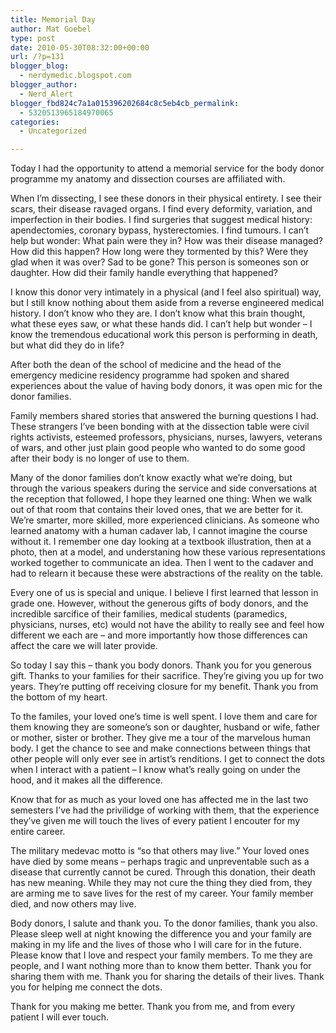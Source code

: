 ```yaml
---
title: Memorial Day
author: Mat Goebel
type: post
date: 2010-05-30T08:32:00+00:00
url: /?p=131
blogger_blog:
  - nerdymedic.blogspot.com
blogger_author:
  - Nerd_Alert
blogger_fbd824c7a1a015396202684c8c5eb4cb_permalink:
  - 5320513965184970065
categories:
  - Uncategorized

---
```

Today I had the opportunity to attend a memorial service for the body donor programme my anatomy and dissection courses are affiliated with.

When I&#8217;m dissecting, I see these donors in their physical entirety. I see their scars, their disease ravaged organs. I find every deformity, variation, and imperfection in their bodies. I find surgeries that suggest medical history: apendectomies, coronary bypass, hysterectomies. I find tumours. I can&#8217;t help but wonder: What pain were they in? How was their disease managed? How did this happen? How long were they tormented by this? Were they glad when it was over? Sad to be gone? This person is someones son or daughter. How did their family handle everything that happened?

I know this donor very intimately in a physical (and I feel also spiritual) way, but I still know nothing about them aside from a reverse engineered medical history. I don&#8217;t know who they are. I don&#8217;t know what this brain thought, what these eyes saw, or what these hands did. I can&#8217;t help but wonder &#8211; I know the tremendous educational work this person is performing in death, but what did they do in life?

After both the dean of the school of medicine and the head of the emergency medicine residency programme had spoken and shared experiences about the value of having body donors, it was open mic for the donor families.

Family members shared stories that answered the burning questions I had. These strangers I&#8217;ve been bonding with at the dissection table were civil rights activists, esteemed professors, physicians, nurses, lawyers, veterans of wars, and other just plain good people who wanted to do some good after their body is no longer of use to them.

Many of the donor families don&#8217;t know exactly what we&#8217;re doing, but through the various speakers during the service and side conversations at the reception that followed, I hope they learned one thing: When we walk out of that room that contains their loved ones, that we are better for it. We&#8217;re smarter, more skilled, more experienced clinicians. As someone who learned anatomy with a human cadaver lab, I cannot imagine the course without it. I remember one day looking at a textbook illustration, then at a photo, then at a model, and understaning how these various representations worked together to communicate an idea. Then I went to the cadaver and had to relearn it because these were abstractions of the reality on the table.

Every one of us is special and unique. I believe I first learned that lesson in grade one. However, without the generous gifts of body donors, and the incredible sarcifice of their families, medical students (paramedics, physicians, nurses, etc) would not have the ability to really see and feel how different we each are &#8211; and more importantly how those differences can affect the care we will later provide.

So today I say this &#8211; thank you body donors. Thank you for you generous gift. Thanks to your families for their sacrifice. They&#8217;re giving you up for two years. They&#8217;re putting off receiving closure for my benefit. Thank you from the bottom of my heart.

To the familes, your loved one&#8217;s time is well spent. I love them and care for them knowing they are someone&#8217;s son or daughter, husband or wife, father or mother, sister or brother. They give me a tour of the marvelous human body. I get the chance to see and make connections between things that other people will only ever see in artist&#8217;s renditions. I get to connect the dots when I interact with a patient &#8211; I know what&#8217;s really going on under the hood, and it makes all the difference.

Know that for as much as your loved one has affected me in the last two semesters I&#8217;ve had the privilidge of working with them, that the experience they&#8217;ve given me will touch the lives of every patient I encouter for my entire career.

The military medevac motto is &#8220;so that others may live.&#8221; Your loved ones have died by some means &#8211; perhaps tragic and unpreventable such as a disease that currently cannot be cured. Through this donation, their death has new meaning. While they may not cure the thing they died from, they are arming me to save lives for the rest of my career. Your family member died, and now others may live.

Body donors, I salute and thank you. To the donor families, thank you also. Please sleep well at night knowing the difference you and your family are making in my life and the lives of those who I will care for in the future. Please know that I love and respect your family members. To me they are people, and I want nothing more than to know them better. Thank you for sharing them with me. Thank you for sharing the details of their lives. Thank you for helping me connect the dots.

Thank for you making me better. Thank you from me, and from every patient I will ever touch.

<div class="blogger-post-footer">
  <img alt="" width="1" height="1" />
</div>